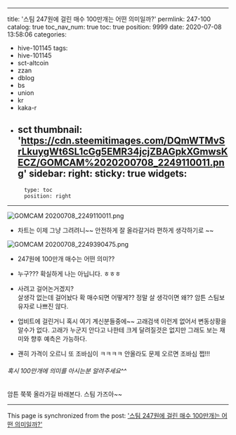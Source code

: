 
---
title: '스팀 247원에  걸린 매수 100만개는 어떤 의미일까?'
permlink: 247-100
catalog: true
toc_nav_num: true
toc: true
position: 9999
date: 2020-07-08 13:58:06
categories:
- hive-101145
tags:
- hive-101145
- sct-altcoin
- zzan
- dblog
- bs
- union
- kr
- kaka-r
- sct
thumbnail: 'https://cdn.steemitimages.com/DQmWTMvSrLkuygWt6SL1cGg5EMR34jcjZBAGpkXGmwsKECZ/GOMCAM%2020200708_2249110011.png'
sidebar:
    right:
        sticky: true
widgets:
    -
        type: toc
        position: right
---


![GOMCAM 20200708_2249110011.png](https://cdn.steemitimages.com/DQmWTMvSrLkuygWt6SL1cGg5EMR34jcjZBAGpkXGmwsKECZ/GOMCAM%2020200708_2249110011.png)

- 차트는 이제 그냥 그려려니~~
안전하게 잘 올라갈거라 편하게 생각하기로 ~~


![GOMCAM 20200708_2249390475.png](https://cdn.steemitimages.com/DQmXe4m6TTiWqSDqrqyTTxSGovCB4uPagiRCiXtCC8fJ9QC/GOMCAM%2020200708_2249390475.png)

-  247원에 100만개 매수는 어떤 의미?? 
- 누구??? 확실하게 나는 아닙니다.  ㅎㅎㅎ

- 사려고 걸어논거겠지?  
살생각 없는데 걸어놨다 확 매수되면 어떻게??
정말 살 생각이면 왜??  암튼 스팀보유자로 나쁘진 않다. 

-  업비트에 걸린거니 혹시 여기 계신분들중에~~
고래검색 이런게 없어서 변동상황을 알수가 없다.
고래가 누군지 안다고 나한테 크게 달려질것은 없지만
그래도 보는 재미와 향후 예측은 가능하다. 


- 괜히 가격이 오르니 또 조바심이 ㅋㅋㅋㅋ
안올라도 문제 오르면 조바심 쩝!!!

###### 혹시 100만개에 의미를 아시는분 알려주세요^^

암튼 쭉쭉 올라가길 바래본다.  스팀 가즈아~~

- - -

This page is synchronized from the post: ['스팀 247원에  걸린 매수 100만개는 어떤 의미일까?'](https://steemit.com/@successgr/247-100)
